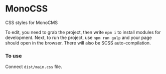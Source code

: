# MonoCSS
CSS styles for MonoCMS

To edit, you need to grab the project, then write `npm i` to install modules for development. Next, to run the project, use `npm run gulp` and your page should open in the browser. There will also be SCSS auto-compilation.


### To use
Connect `dist/main.css` file.
